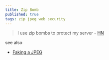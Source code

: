 ```yaml
---
title: Zip Bomb
published: true
tags: zip jpeg web security
---
```

> I use zip bombs to protect my server - [HN](https://news.ycombinator.com/item?id=43826798)

see also
- [Faking a JPEG](https://news.ycombinator.com/item?id=44537631)
